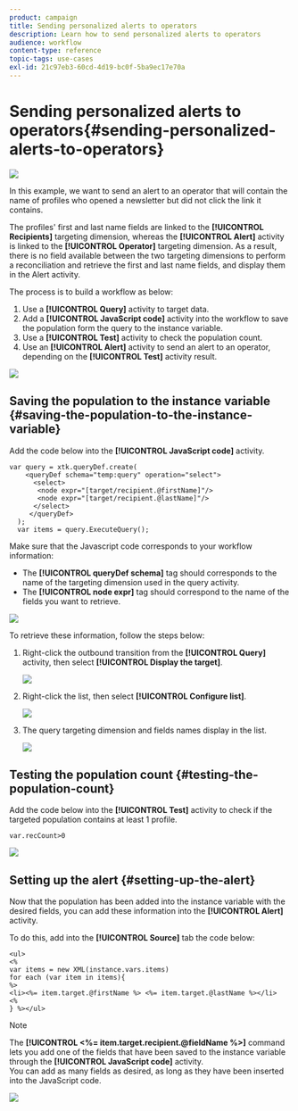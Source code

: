 ```yaml
---
product: campaign
title: Sending personalized alerts to operators
description: Learn how to send personalized alerts to operators
audience: workflow
content-type: reference
topic-tags: use-cases
exl-id: 21c97eb3-60cd-4d19-bc0f-5ba9ec17e70a
---
```

# Sending personalized alerts to operators{#sending-personalized-alerts-to-operators}

![](../../assets/common.svg)

In this example, we want to send an alert to an operator that will contain the name of profiles who opened a newsletter but did not click the link it contains.

The profiles' first and last name fields are linked to the **[!UICONTROL Recipients]** targeting dimension, whereas the **[!UICONTROL Alert]** activity is linked to the **[!UICONTROL Operator]** targeting dimension. As a result, there is no field available between the two targeting dimensions to perform a reconciliation and retrieve the first and last name fields, and display them in the Alert activity.

The process is to build a workflow as below:

1. Use a **[!UICONTROL Query]** activity to target data.
1. Add a **[!UICONTROL JavaScript code]** activity into the workflow to save the population form the query to the instance variable.
1. Use a **[!UICONTROL Test]** activity to check the population count.
1. Use an **[!UICONTROL Alert]** activity to send an alert to an operator, depending on the **[!UICONTROL Test]** activity result.

![](assets/uc_operator_1.png)

## Saving the population to the instance variable {#saving-the-population-to-the-instance-variable}

Add the code below into the **[!UICONTROL JavaScript code]** activity.

```
var query = xtk.queryDef.create(  
    <queryDef schema="temp:query" operation="select">  
      <select>  
       <node expr="[target/recipient.@firstName]"/>  
       <node expr="[target/recipient.@lastName]"/>  
      </select>  
     </queryDef>  
  );  
  var items = query.ExecuteQuery();
```

Make sure that the Javascript code corresponds to your workflow information:

* The **[!UICONTROL queryDef schema]** tag should corresponds to the name of the targeting dimension used in the query activity.
* The **[!UICONTROL node expr]** tag should correspond to the name of the fields you want to retrieve.

![](assets/uc_operator_3.png)

To retrieve these information, follow the steps below:

1. Right-click the outbound transition from the **[!UICONTROL Query]** activity, then select **[!UICONTROL Display the target]**.

   ![](assets/uc_operator_4.png)

1. Right-click the list, then select **[!UICONTROL Configure list]**.

   ![](assets/uc_operator_5.png)

1. The query targeting dimension and fields names display in the list.

   ![](assets/uc_operator_6.png)

## Testing the population count {#testing-the-population-count}

Add the code below into the **[!UICONTROL Test]** activity to check if the targeted population contains at least 1 profile.

```
var.recCount>0
```

![](assets/uc_operator_7.png)

## Setting up the alert {#setting-up-the-alert}

Now that the population has been added into the instance variable with the desired fields, you can add these information into the **[!UICONTROL Alert]** activity.

To do this, add into the **[!UICONTROL Source]** tab the code below:

```
<ul>
<%
var items = new XML(instance.vars.items)
for each (var item in items){
%>
<li><%= item.target.@firstName %> <%= item.target.@lastName %></li>
<%
} %></ul>
```

>[!NOTE]
>
>The **[!UICONTROL <%= item.target.recipient.@fieldName %>]** command lets you add one of the fields that have been saved to the instance variable through the **[!UICONTROL JavaScript code]** activity.  
>You can add as many fields as desired, as long as they have been inserted into the JavaScript code.

![](assets/uc_operator_8.png)
